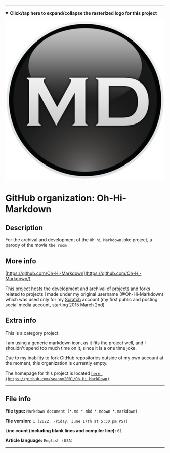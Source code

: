 
***

<!--
<details><summary><b lang="en">Click/tap here to expand/collapse the vectorized logo for this project</b></summary>

![MediaWiki_2003.svg failed to load. The file may be missing or corrupt. Check the file path for errors first.](/AdditionalInfo/2/Oh-Hi-Markdown/MediaWiki_2003.svg)

</details>
!-->

<details open><summary><b lang="en">Click/tap here to expand/collapse the rasterized logo for this project</b></summary>

![Oh-Hi-Markdown.png failed to load. The file may be missing or corrupt. Check the file path for errors first.](/AdditionalInfo/2/Oh-Hi-Markdown/Oh-Hi-Markdown.png)

</details>

# GitHub organization: Oh-Hi-Markdown

## Description

For the archival and development of the `Oh hi Markdown` joke project, a parody of the movie `the room`

## More info

[https://github.com/Oh-Hi-Markdown](https://github.com/Oh-Hi-Markdown/)

This project hosts the development and archival of projects and forks related to projects I made under my original username (@Oh-Hi-Markdown) which was used only for my [Scratch](https://scratch.mit.edu/users/Oh-Hi-Markdown/) account (my first public and posting social media account, starting 2015 March 2nd)

## Extra info

This is a category project.

I am using a generic markdown icon, as it fits the project well, and I shouldn't spend too much time on it, since it is a one time joke.

<!--
As of 2022, May 27th, I don't have any projects that use for this organization yet.
!-->

Due to my inability to fork GitHub repositories outside of my own account at the moment, this organization is currently empty.

The homepage for this project is located [`here (https://github.com/seanpm2001/Oh_Hi_MarkDown)`](https://github.com/seanpm2001/Oh_Hi_MarkDown/)

<!--
There is no current home repository for this project.
!-->

***

## File info

**File type:** `Markdown document (*.md *.mkd *.mdown *.markdown)`

**File version:** `1 (2022, Friday, June 17th at 5:30 pm PST)`

**Line count (including blank lines and compiler line):** `61`

**Article language:** `English (USA)`

***

